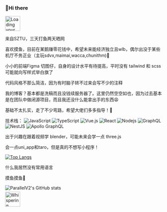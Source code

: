 ### :taco:Hi there

<img src="https://github.githubassets.com/images/mona-loading-default.gif" width="48" alt="Loading your activity..." class="mt-4 hide-reduced-motion">

来自SZTU，三天打鱼两天晒网

喜欢摸鱼，目前在某鹅赚零花钱中，希望未来能经济独立且wlb，偶尔出没于某些机厅不务正业（主玩sdvx,maimai,wacca,chunithm):space_invader:

小小的前端Figma 切图仔，自身的设计水平有待提高，平时没有 tailwind 和 scss 可能就向写样式举白旗了

代码风格不那么简洁，因为有时脑子转不过来会写不少的注释

我的博客？基本都是洗稿而且没钱续服务器了。这里仍然空空如也，因为过去基本是在团队中做闭源项目，而且我还没什么能拿出手的东西:weary:

基础不太扎实，走了不少弯路，希望大佬们多多指导！:honey_pot:

技术栈：
![JavaScript](https://img.shields.io/badge/-JavaScript-black?style=flat-square&logo=javascript)
![TypeScript](https://img.shields.io/badge/-TypeScript-007ACC?style=flat-square&logo=typescript&logoColor=white)
![Vue.js](https://img.shields.io/badge/-Vue.js-%232c3e50?style=flat-square&logo=Vue.js)
![React](https://img.shields.io/badge/-React-black?style=flat-square&logo=react)
![Nodejs](https://img.shields.io/badge/-Nodejs-black?style=flat-square&logo=Node.js)
![GraphQL](https://img.shields.io/badge/-GraphQL-E10098?style=flat-square&logo=graphql)
![NestJS](https://img.shields.io/badge/nestjs-%23E0234E.svg?style=flat-square&logo=nestjs&logoColor=white)
![Apollo GraphQL](https://img.shields.io/badge/-Apollo%20GraphQL-311C87?style=flat-square&logo=apollo-graphql)

出于兴趣在跟着视频学 blender，可能未来会学一点 three.js

会一点uni_app和taro，但是真的不想写小程序！

[![Top Langs](https://github-readme-stats-git-masterrstaa-rickstaa.vercel.app/api/top-langs/?username=parallelV2)](https://github.com/parallelV2/github-readme-stats)

什么我居然没有常用语言

摸鱼摸鱼:poultry_leg:

![ParallelV2's GitHub stats](https://github-readme-stats-git-masterrstaa-rickstaa.vercel.app/api?username=parallelV2&count_private=true&hide_rank=true)

<img alt="Whispering..." style="margin-top: -10px" class="mr-3" src="https://github.githubassets.com/images/mona-whisper.gif" width="48" height="48">

